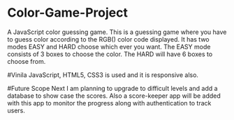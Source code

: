 # Color-Game-Project
A JavaScript color guessing game.
This is a guessing game where you have to guess color according to the RGB() color code displayed. It has two modes EASY and HARD choose which ever you want. 
The EASY mode consists of 3 boxes to choose the color.
The HARD will have 6 boxes to choose from. 

#Vinila JavaScript, HTML5, CSS3 is used and it is responsive also.

#Future Scope
Next I am planning  to upgrade to difficult levels and add a database to show case the scores. 
Also a score-keeper app will be added with this app to monitor the progress along with authentication to track users.
